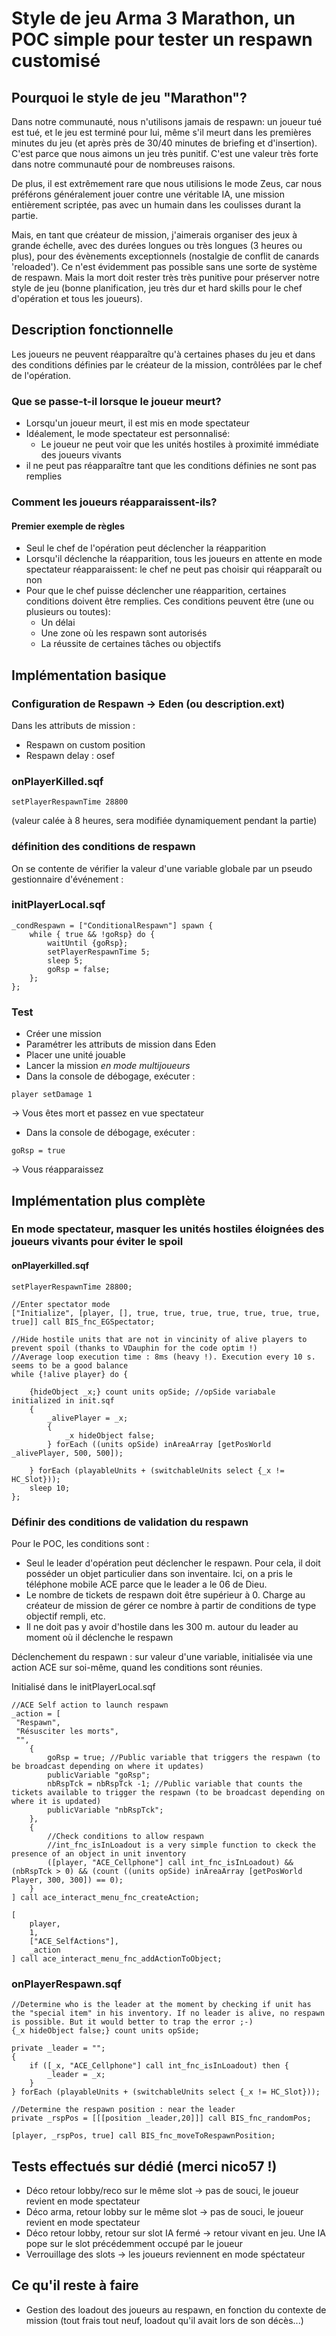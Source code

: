 # Style de jeu Arma 3 Marathon, un POC simple pour tester un respawn customisé

## Pourquoi le style de jeu "Marathon"?

Dans notre communauté, nous n'utilisons jamais de respawn: un joueur tué est tué, et le jeu est terminé pour lui, même s'il meurt dans les premières minutes du jeu (et après près de 30/40 minutes de briefing et d'insertion). C'est parce que nous aimons un jeu très punitif. C'est une valeur très forte dans notre communauté pour de nombreuses raisons.

De plus, il est extrêmement rare que nous utilisions le mode Zeus, car nous préférons généralement jouer contre une véritable IA, une mission entièrement scriptée, pas avec un humain dans les coulisses durant la partie.

Mais, en tant que créateur de mission, j'aimerais organiser des jeux à grande échelle, avec des durées longues ou très longues (3 heures ou plus), pour des évènements exceptionnels (nostalgie de conflit de canards 'reloaded'). Ce n'est évidemment pas possible sans une sorte de système de respawn. Mais la mort doit rester très très punitive pour préserver notre style de jeu (bonne planification, jeu très dur et hard skills pour le chef d'opération et tous les joueurs).

## Description fonctionnelle

Les joueurs ne peuvent réapparaître qu'à certaines phases du jeu et dans des conditions définies par le créateur de la mission, contrôlées par le chef de l'opération.

### Que se passe-t-il lorsque le joueur meurt?

* Lorsqu'un joueur meurt, il est mis en mode spectateur
* Idéalement, le mode spectateur est personnalisé:
  * Le joueur ne peut voir que les unités hostiles à proximité immédiate des joueurs vivants
* il ne peut pas réapparaître tant que les conditions définies ne sont pas remplies

### Comment les joueurs réapparaissent-ils?

#### Premier exemple de règles

* Seul le chef de l'opération peut déclencher la réapparition
* Lorsqu'il déclenche la réapparition, tous les joueurs en attente en mode spectateur réapparaissent: le chef ne peut pas choisir qui réapparaît ou non
* Pour que le chef puisse déclencher une réapparition, certaines conditions doivent être remplies. Ces conditions peuvent être (une ou plusieurs ou toutes):
  * Un délai
  * Une zone où les respawn sont autorisés
  * La réussite de certaines tâches ou objectifs

## Implémentation basique

### Configuration de Respawn -> Eden (ou description.ext)

Dans les attributs de mission :

* Respawn on custom position
* Respawn delay : osef

### onPlayerKilled.sqf

```sqf 
setPlayerRespawnTime 28800
```
(valeur calée à 8 heures, sera modifiée dynamiquement pendant la partie)

### définition des conditions de respawn

On se contente de vérifier la valeur d'une variable globale par un pseudo gestionnaire d'événement :

### initPlayerLocal.sqf

```sqf
_condRespawn = ["ConditionalRespawn"] spawn {
	while { true && !goRsp} do {
		waitUntil {goRsp};
		setPlayerRespawnTime 5;
		sleep 5;
		goRsp = false;
	};
};
```

### Test

* Créer une mission
* Paramétrer les attributs de mission dans Eden
* Placer une unité jouable
* Lancer la mission *en mode multijoueurs*
* Dans la console de débogage, exécuter :

```sqf
player setDamage 1
```

-> Vous êtes mort et passez en vue spectateur

* Dans la console de débogage, exécuter :

```sqf
goRsp = true
```

-> Vous réapparaissez

## Implémentation plus complète

### En mode spectateur, masquer les unités hostiles éloignées des joueurs vivants pour éviter le spoil

#### onPlayerkilled.sqf

```sqf
setPlayerRespawnTime 28800;

//Enter spectator mode
["Initialize", [player, [], true, true, true, true, true, true, true, true]] call BIS_fnc_EGSpectator;

//Hide hostile units that are not in vincinity of alive players to prevent spoil (thanks to VDauphin for the code optim !)
//Average loop execution time : 8ms (heavy !). Execution every 10 s. seems to be a good balance
while {!alive player} do {

	{hideObject _x;} count units opSide; //opSide variabale initialized in init.sqf
	{
		_alivePlayer = _x;
		{
			_x hideObject false;
		} forEach ((units opSide) inAreaArray [getPosWorld _alivePlayer, 500, 500]);

	} forEach (playableUnits + (switchableUnits select {_x != HC_Slot}));
	sleep 10;
};
```

### Définir des conditions de validation du respawn

Pour le POC, les conditions sont :

* Seul le leader d'opération peut déclencher le respawn. Pour cela, il doit posséder un objet particulier dans son inventaire. Ici, on a pris le téléphone mobile ACE parce que le leader a le 06 de Dieu.
* Le nombre de tickets de respawn doit être supérieur à 0. Charge au créateur de mission de gérer ce nombre à partir de conditions de type objectif rempli, etc.
* Il ne doit pas y avoir d'hostile dans les 300 m. autour du leader au moment où il déclenche le respawn

Déclenchement du respawn : sur valeur d'une variable, initialisée via une action ACE sur soi-même, quand les conditions sont réunies.

Initialisé dans le initPlayerLocal.sqf

```sqf
//ACE Self action to launch respawn  
_action = [ 
 "Respawn", 
 "Résusciter les morts", 
 "", 
	{ 
		goRsp = true; //Public variable that triggers the respawn (to be broadcast depending on where it updates) 
		publicVariable "goRsp";
		nbRspTck = nbRspTck -1; //Public variable that counts the tickets available to trigger the respawn (to be broadcast depending on where it is updated) 
		publicVariable "nbRspTck";
	}, 
	{
		//Check conditions to allow respawn
		//int_fnc_isInLoadout is a very simple function to ckeck the presence of an object in unit inventory 
		([player, "ACE_Cellphone"] call int_fnc_isInLoadout) &&	(nbRspTck > 0) && (count ((units opSide) inAreaArray [getPosWorld Player, 300, 300]) == 0);
	} 
] call ace_interact_menu_fnc_createAction;

[
 	player, 
 	1, 
 	["ACE_SelfActions"], 
 	_action 
] call ace_interact_menu_fnc_addActionToObject;
```

### onPlayerRespawn.sqf

```sqf
//Determine who is the leader at the moment by checking if unit has the "special item" in his inventory. If no leader is alive, no respawn is possible. But it would better to trap the error ;-)
{_x hideObject false;} count units opSide;

private _leader = "";
{
	if ([_x, "ACE_Cellphone"] call int_fnc_isInLoadout) then {
		_leader = _x;
	}
} forEach (playableUnits + (switchableUnits select {_x != HC_Slot}));

//Determine the respawn position : near the leader
private _rspPos = [[[position _leader,20]]] call BIS_fnc_randomPos;

[player, _rspPos, true] call BIS_fnc_moveToRespawnPosition;
```

## Tests effectués sur dédié (merci nico57 !)

* Déco retour lobby/reco sur le même slot -> pas de souci, le joueur revient en mode spectateur
* Déco arma, retour lobby sur le même slot -> pas de souci, le joueur revient en mode spectateur
* Déco retour lobby, retour sur slot IA fermé -> retour vivant en jeu. Une IA pope sur le slot précédemment occupé par le joueur
* Verrouillage des slots -> les joueurs reviennent en mode spéctateur

## Ce qu'il reste à faire

* Gestion des loadout des joueurs au respawn, en fonction du contexte de mission (tout frais tout neuf, loadout qu'il avait lors de son décès...)
